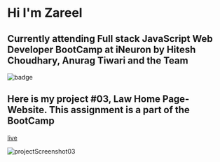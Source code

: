 # Hi I'm Zareel

## Currently attending Full stack JavaScript Web Developer BootCamp at iNeuron by Hitesh Choudhary, Anurag Tiwari and the Team

![badge](https://img.shields.io/badge/LearnCodeOnline-iNeuron-green)

## Here is my project #03, Law Home Page- Website. This assignment is a part of the BootCamp


[live](https://law-z-home-page.netlify.app/)

![projectScreenshot03](https://user-images.githubusercontent.com/110910838/209373178-9ae1324f-5673-4f13-a5ce-9de485bcc7c4.png)
